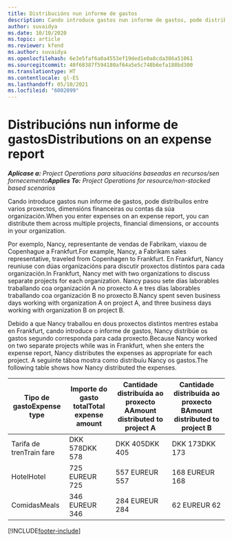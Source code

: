 ```yaml
---
title: Distribucións nun informe de gastos
description: Cando introduce gastos nun informe de gastos, pode distribuílos entre varios proxectos, entidades legais ou contas da súa organización.
author: suvaidya
ms.date: 10/10/2020
ms.topic: article
ms.reviewer: kfend
ms.author: suvaidya
ms.openlocfilehash: 6e3e5faf6a0a4553ef19ded1e0a8cda386a51061
ms.sourcegitcommit: 40f68387f594180af64a5e5c748b6efa188bd300
ms.translationtype: HT
ms.contentlocale: gl-ES
ms.lasthandoff: 05/10/2021
ms.locfileid: "6002099"
---
```

# <a name="distributions-on-an-expense-report"></a><span data-ttu-id="f0edb-103">Distribucións nun informe de gastos</span><span class="sxs-lookup"><span data-stu-id="f0edb-103">Distributions on an expense report</span></span>

<span data-ttu-id="f0edb-104">_**Aplícase a:** Project Operations para situacións baseadas en recursos/sen fornecemento_</span><span class="sxs-lookup"><span data-stu-id="f0edb-104">_**Applies To:** Project Operations for resource/non-stocked based scenarios_</span></span>

<span data-ttu-id="f0edb-105">Cando introduce gastos nun informe de gastos, pode distribuílos entre varios proxectos, dimensións financeiras ou contas da súa organización.</span><span class="sxs-lookup"><span data-stu-id="f0edb-105">When you enter expenses on an expense report, you can distribute them across multiple projects, financial dimensions, or accounts in your organization.</span></span>

<span data-ttu-id="f0edb-106">Por exemplo, Nancy, representante de vendas de Fabrikam, viaxou de Copenhague a Frankfurt.</span><span class="sxs-lookup"><span data-stu-id="f0edb-106">For example, Nancy, a Fabrikam sales representative, traveled from Copenhagen to Frankfurt.</span></span> <span data-ttu-id="f0edb-107">En Frankfurt, Nancy reuniuse con dúas organizacións para discutir proxectos distintos para cada organización.</span><span class="sxs-lookup"><span data-stu-id="f0edb-107">In Frankfurt, Nancy met with two organizations to discuss separate projects for each organization.</span></span> <span data-ttu-id="f0edb-108">Nancy pasou sete días laborables traballando coa organización A no proxecto A e tres días laborables traballando coa organización B no proxecto B.</span><span class="sxs-lookup"><span data-stu-id="f0edb-108">Nancy spent seven business days working with organization A on project A, and three business days working with organization B on project B.</span></span>

<span data-ttu-id="f0edb-109">Debido a que Nancy traballou en dous proxectos distintos mentres estaba en Frankfurt, cando introduce o informe de gastos, Nancy distribúe os gastos segundo corresponda para cada proxecto.</span><span class="sxs-lookup"><span data-stu-id="f0edb-109">Because Nancy worked on two separate projects while was in Frankfurt, when she enters the expense report, Nancy distributes the expenses as appropriate for each project.</span></span> <span data-ttu-id="f0edb-110">A seguinte táboa mostra como distribuíu Nancy os gastos.</span><span class="sxs-lookup"><span data-stu-id="f0edb-110">The following table shows how Nancy distributed the expenses.</span></span>

| <span data-ttu-id="f0edb-111">Tipo de gasto</span><span class="sxs-lookup"><span data-stu-id="f0edb-111">Expense type</span></span> | <span data-ttu-id="f0edb-112">Importe do gasto total</span><span class="sxs-lookup"><span data-stu-id="f0edb-112">Total expense amount</span></span> | <span data-ttu-id="f0edb-113">Cantidade distribuída ao proxecto A</span><span class="sxs-lookup"><span data-stu-id="f0edb-113">Amount distributed to project A</span></span> | <span data-ttu-id="f0edb-114">Cantidade distribuída ao proxecto B</span><span class="sxs-lookup"><span data-stu-id="f0edb-114">Amount distributed to project B</span></span> |
|--------------|----------------------|---------------------------------|---------------------------------|
| <span data-ttu-id="f0edb-115">Tarifa de tren</span><span class="sxs-lookup"><span data-stu-id="f0edb-115">Train fare</span></span>   | <span data-ttu-id="f0edb-116">DKK 578</span><span class="sxs-lookup"><span data-stu-id="f0edb-116">DKK 578</span></span>              | <span data-ttu-id="f0edb-117">DKK 405</span><span class="sxs-lookup"><span data-stu-id="f0edb-117">DKK 405</span></span>                         | <span data-ttu-id="f0edb-118">DKK 173</span><span class="sxs-lookup"><span data-stu-id="f0edb-118">DKK 173</span></span>                         |
| <span data-ttu-id="f0edb-119">Hotel</span><span class="sxs-lookup"><span data-stu-id="f0edb-119">Hotel</span></span>        | <span data-ttu-id="f0edb-120">725 EUR</span><span class="sxs-lookup"><span data-stu-id="f0edb-120">EUR 725</span></span>              | <span data-ttu-id="f0edb-121">557 EUR</span><span class="sxs-lookup"><span data-stu-id="f0edb-121">EUR 557</span></span>                         | <span data-ttu-id="f0edb-122">168 EUR</span><span class="sxs-lookup"><span data-stu-id="f0edb-122">EUR 168</span></span>                         |
| <span data-ttu-id="f0edb-123">Comidas</span><span class="sxs-lookup"><span data-stu-id="f0edb-123">Meals</span></span>        | <span data-ttu-id="f0edb-124">346 EUR</span><span class="sxs-lookup"><span data-stu-id="f0edb-124">EUR 346</span></span>              | <span data-ttu-id="f0edb-125">284 EUR</span><span class="sxs-lookup"><span data-stu-id="f0edb-125">EUR 284</span></span>                         | <span data-ttu-id="f0edb-126">62 EUR</span><span class="sxs-lookup"><span data-stu-id="f0edb-126">EUR 62</span></span>                          |


[!INCLUDE[footer-include](../includes/footer-banner.md)]